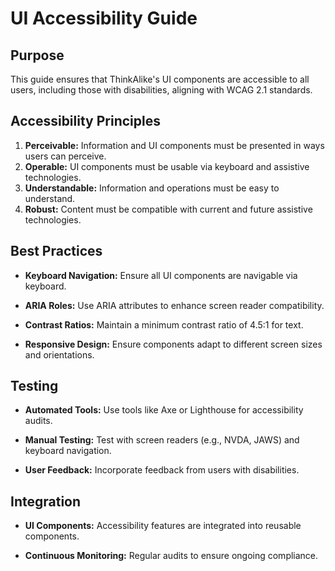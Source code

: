 # UI Accessibility Guide

## Purpose

This guide ensures that ThinkAlike's UI components are accessible to all users, including those with disabilities, aligning with WCAG 2.1 standards.

## Accessibility Principles

1. **Perceivable:** Information and UI components must be presented in ways users can perceive.
2. **Operable:** UI components must be usable via keyboard and assistive technologies.
3. **Understandable:** Information and operations must be easy to understand.
4. **Robust:** Content must be compatible with current and future assistive technologies.

## Best Practices

* **Keyboard Navigation:** Ensure all UI components are navigable via keyboard.

* **ARIA Roles:** Use ARIA attributes to enhance screen reader compatibility.

* **Contrast Ratios:** Maintain a minimum contrast ratio of 4.5:1 for text.

* **Responsive Design:** Ensure components adapt to different screen sizes and orientations.

## Testing

* **Automated Tools:** Use tools like Axe or Lighthouse for accessibility audits.

* **Manual Testing:** Test with screen readers (e.g., NVDA, JAWS) and keyboard navigation.

* **User Feedback:** Incorporate feedback from users with disabilities.

## Integration

* **UI Components:** Accessibility features are integrated into reusable components.

* **Continuous Monitoring:** Regular audits to ensure ongoing compliance.
